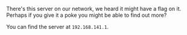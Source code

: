 There's this server on our network, we heard it might have a flag on it. Perhaps
if you give it a poke you might be able to find out more?

You can find the server at `192.168.141.1`.

